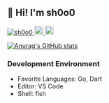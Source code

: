 ## 👋 Hi! I'm sh0o0

<!--
**sh0o0/sh0o0** is a ✨ _special_ ✨ repository because its `README.md` (this file) appears on your GitHub profile.

Here are some ideas to get you started:

- 🔭 I’m currently working on ...
- 🌱 I’m currently learning ...
- 👯 I’m looking to collaborate on ...
- 🤔 I’m looking for help with ...
- 💬 Ask me about ...
- 📫 How to reach me: ...
- 😄 Pronouns: ...
- ⚡ Fun fact: ...
-->

<p align="left">
  <a href="https://github.com/sh0o0/sh0o0/">
    <img src="https://komarev.com/ghpvc/?username=sh0o0" alt="sh0o0" />
  </a>
  <a href="http://twitter.com/sh0o0000">
    <img height="20" src="https://img.shields.io/twitter/follow/sh0o0000?label=Twitter&logo=twitter&style=flat" />
  </a>
  <a href="https://github.com/sh0o0">
    <img height="20" src="https://img.shields.io/github/followers/sh0o0?label=follow&logo=github&style=flat" />
  </a>
</p>

[![Anurag's GitHub stats](https://github-readme-stats-seven-ochre-54.vercel.app/api?username=sh0o0&theme=tokyonight)](https://github.com/anuraghazra/github-readme-stats)
<!-- [![Top Langs](https://github-readme-stats-seven-ochre-54.vercel.app/api/top-langs/?username=sh0o0&theme=tokyonight&layout=compact)](https://github.com/anuraghazra/github-readme-stats) -->
<!-- [![](http://github-profile-summary-cards.vercel.app/api/cards/profile-details?username=sh0o0&theme=github_dark)] -->

### Development Environment
- Favorite Languages: Go, Dart
- Editor: VS Code
- Shell: fish
<!-- - Terminal: iTerm -->
<!-- - OS: macOS -->
<!-- - PC: MacBook Pro 15-inch 2018 -->
